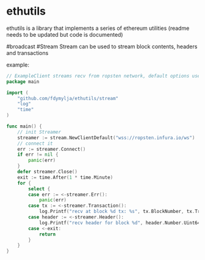 # ethutils
ethutils is a library that implements a series of ethereum utilities (readme needs to be updated but code is documented)

#broadcast
#Stream 
Stream can be used to stream block contents, headers and transactions

example:
```go
// ExampleClient streams recv from ropsten network, default options used
package main

import (
    "github.com/fdymylja/ethutils/stream"
    "log"
    "time"
)

func main() {
	// init Streamer
	streamer := stream.NewClientDefault("wss://ropsten.infura.io/ws")
	// connect it
	err := streamer.Connect()
	if err != nil {
		panic(err)
	}
	defer streamer.Close()
	exit := time.After(1 * time.Minute)
	for {
		select {
		case err := <-streamer.Err():
			panic(err)
		case tx := <-streamer.Transaction():
			log.Printf("recv at block %d tx: %s", tx.BlockNumber, tx.Transaction.Hash().String())
		case header := <-streamer.Header():
			log.Printf("recv header for block %d", header.Number.Uint64())
		case <-exit:
			return
		}
	}
}
```


